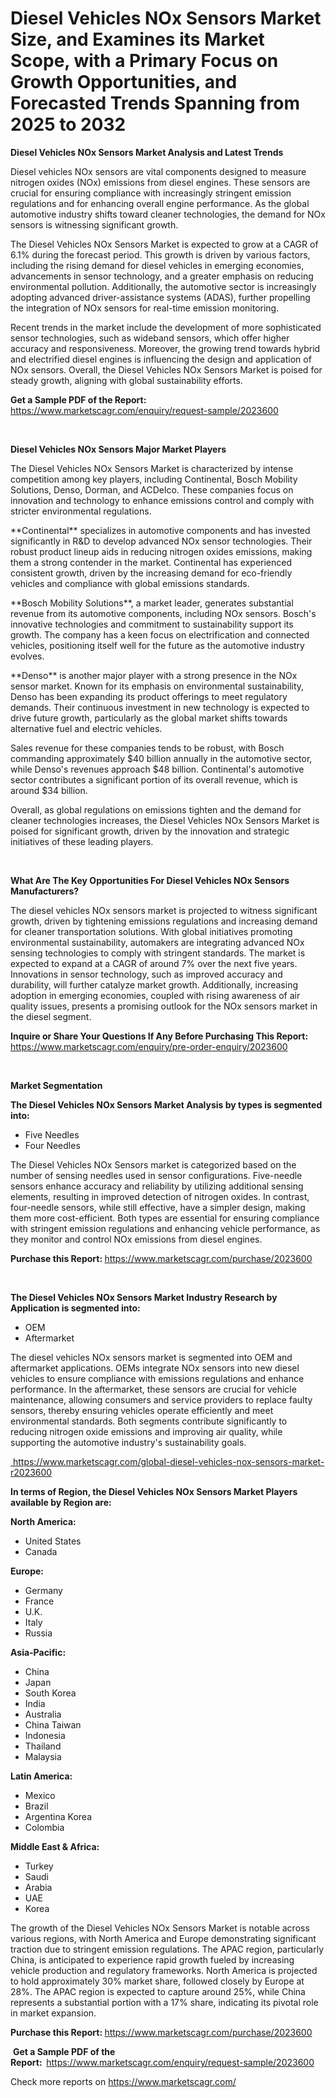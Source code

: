 <p><h1>Diesel Vehicles NOx Sensors Market Size, and Examines its Market Scope, with a Primary Focus on Growth Opportunities, and Forecasted Trends Spanning from 2025 to 2032</h1></p><p><strong>Diesel Vehicles NOx Sensors Market Analysis and Latest Trends</strong></p>
<p><p>Diesel vehicles NOx sensors are vital components designed to measure nitrogen oxides (NOx) emissions from diesel engines. These sensors are crucial for ensuring compliance with increasingly stringent emission regulations and for enhancing overall engine performance. As the global automotive industry shifts toward cleaner technologies, the demand for NOx sensors is witnessing significant growth.</p><p>The Diesel Vehicles NOx Sensors Market is expected to grow at a CAGR of 6.1% during the forecast period. This growth is driven by various factors, including the rising demand for diesel vehicles in emerging economies, advancements in sensor technology, and a greater emphasis on reducing environmental pollution. Additionally, the automotive sector is increasingly adopting advanced driver-assistance systems (ADAS), further propelling the integration of NOx sensors for real-time emission monitoring.</p><p>Recent trends in the market include the development of more sophisticated sensor technologies, such as wideband sensors, which offer higher accuracy and responsiveness. Moreover, the growing trend towards hybrid and electrified diesel engines is influencing the design and application of NOx sensors. Overall, the Diesel Vehicles NOx Sensors Market is poised for steady growth, aligning with global sustainability efforts.</p></p>
<p><strong>Get a Sample PDF of the Report:&nbsp;</strong> <a href="https://www.marketscagr.com/enquiry/request-sample/2023600?utm_campaign=3456&utm_medium=2&utm_source=Github&utm_content=ia&utm_term=29032025&utm_id=diesel-vehicles-nox-sensors">https://www.marketscagr.com/enquiry/request-sample/2023600</a></p>
<p>&nbsp;</p>
<p><strong>Diesel Vehicles NOx Sensors Major Market Players</strong></p>
<p><p>The Diesel Vehicles NOx Sensors Market is characterized by intense competition among key players, including Continental, Bosch Mobility Solutions, Denso, Dorman, and ACDelco. These companies focus on innovation and technology to enhance emissions control and comply with stricter environmental regulations.</p><p>**Continental** specializes in automotive components and has invested significantly in R&D to develop advanced NOx sensor technologies. Their robust product lineup aids in reducing nitrogen oxides emissions, making them a strong contender in the market. Continental has experienced consistent growth, driven by the increasing demand for eco-friendly vehicles and compliance with global emissions standards.</p><p>**Bosch Mobility Solutions**, a market leader, generates substantial revenue from its automotive components, including NOx sensors. Bosch's innovative technologies and commitment to sustainability support its growth. The company has a keen focus on electrification and connected vehicles, positioning itself well for the future as the automotive industry evolves.</p><p>**Denso** is another major player with a strong presence in the NOx sensor market. Known for its emphasis on environmental sustainability, Denso has been expanding its product offerings to meet regulatory demands. Their continuous investment in new technology is expected to drive future growth, particularly as the global market shifts towards alternative fuel and electric vehicles.</p><p>Sales revenue for these companies tends to be robust, with Bosch commanding approximately $40 billion annually in the automotive sector, while Denso's revenues approach $48 billion. Continental's automotive sector contributes a significant portion of its overall revenue, which is around $34 billion.</p><p>Overall, as global regulations on emissions tighten and the demand for cleaner technologies increases, the Diesel Vehicles NOx Sensors Market is poised for significant growth, driven by the innovation and strategic initiatives of these leading players.</p></p>
<p>&nbsp;</p>
<p><strong>What Are The Key Opportunities For Diesel Vehicles NOx Sensors Manufacturers?</strong></p>
<p><p>The diesel vehicles NOx sensors market is projected to witness significant growth, driven by tightening emissions regulations and increasing demand for cleaner transportation solutions. With global initiatives promoting environmental sustainability, automakers are integrating advanced NOx sensing technologies to comply with stringent standards. The market is expected to expand at a CAGR of around 7% over the next five years. Innovations in sensor technology, such as improved accuracy and durability, will further catalyze market growth. Additionally, increasing adoption in emerging economies, coupled with rising awareness of air quality issues, presents a promising outlook for the NOx sensors market in the diesel segment.</p></p>
<p><strong>Inquire or Share Your Questions If Any Before Purchasing This Report:</strong> <a href="https://www.marketscagr.com/enquiry/pre-order-enquiry/2023600?utm_campaign=3456&utm_medium=2&utm_source=Github&utm_content=ia&utm_term=29032025&utm_id=diesel-vehicles-nox-sensors">https://www.marketscagr.com/enquiry/pre-order-enquiry/2023600</a></p>
<p>&nbsp;</p>
<p><strong>Market Segmentation</strong></p>
<p><strong>The Diesel Vehicles NOx Sensors Market Analysis by types is segmented into:</strong></p>
<p><ul><li>Five Needles</li><li>Four Needles</li></ul></p>
<p><p>The Diesel Vehicles NOx Sensors market is categorized based on the number of sensing needles used in sensor configurations. Five-needle sensors enhance accuracy and reliability by utilizing additional sensing elements, resulting in improved detection of nitrogen oxides. In contrast, four-needle sensors, while still effective, have a simpler design, making them more cost-efficient. Both types are essential for ensuring compliance with stringent emission regulations and enhancing vehicle performance, as they monitor and control NOx emissions from diesel engines.</p></p>
<p><strong>Purchase this Report:&nbsp;</strong><a href="https://www.marketscagr.com/purchase/2023600?utm_campaign=3456&utm_medium=2&utm_source=Github&utm_content=ia&utm_term=29032025&utm_id=diesel-vehicles-nox-sensors">https://www.marketscagr.com/purchase/2023600</a></p>
<p>&nbsp;</p>
<p><strong>The Diesel Vehicles NOx Sensors Market Industry Research by Application is segmented into:</strong></p>
<p><ul><li>OEM</li><li>Aftermarket</li></ul></p>
<p><p>The diesel vehicles NOx sensors market is segmented into OEM and aftermarket applications. OEMs integrate NOx sensors into new diesel vehicles to ensure compliance with emissions regulations and enhance performance. In the aftermarket, these sensors are crucial for vehicle maintenance, allowing consumers and service providers to replace faulty sensors, thereby ensuring vehicles operate efficiently and meet environmental standards. Both segments contribute significantly to reducing nitrogen oxide emissions and improving air quality, while supporting the automotive industry's sustainability goals.</p></p>
<p><a href="https://www.marketscagr.com/global-diesel-vehicles-nox-sensors-market-r2023600?utm_campaign=3456&utm_medium=2&utm_source=Github&utm_content=ia&utm_term=29032025&utm_id=diesel-vehicles-nox-sensors">&nbsp;https://www.marketscagr.com/global-diesel-vehicles-nox-sensors-market-r2023600</a></p>
<p><strong>In terms of Region, the Diesel Vehicles NOx Sensors Market Players available by Region are:</strong></p>
<p>
    <p> <strong> North America: </strong>
        <ul>
            <li>United States</li>
            <li>Canada</li>
        </ul>
        </p> 
    <p> <strong> Europe: </strong>
        <ul>
            <li>Germany</li>
            <li>France</li>
            <li>U.K.</li>
            <li>Italy</li>
            <li>Russia</li>
        </ul>
        </p> 
    <p> <strong> Asia-Pacific: </strong>
        <ul>
            <li>China</li>
            <li>Japan</li>
            <li>South Korea</li>
            <li>India</li>
            <li>Australia</li>
            <li>China Taiwan</li>
            <li>Indonesia</li>
            <li>Thailand</li>
            <li>Malaysia</li>
        </ul>
        </p> 
    <p> <strong> Latin America: </strong>
        <ul>
            <li>Mexico</li>
            <li>Brazil</li>
            <li>Argentina Korea</li>
            <li>Colombia</li>
        </ul>
        </p> 
    <p> <strong> Middle East & Africa: </strong>
        <ul>
            <li>Turkey</li>
            <li>Saudi</li>
            <li>Arabia</li>
            <li>UAE</li>
            <li>Korea</li>
        </ul>
    </p>
    </p>
<p><p>The growth of the Diesel Vehicles NOx Sensors Market is notable across various regions, with North America and Europe demonstrating significant traction due to stringent emission regulations. The APAC region, particularly China, is anticipated to experience rapid growth fueled by increasing vehicle production and regulatory frameworks. North America is projected to hold approximately 30% market share, followed closely by Europe at 28%. The APAC region is expected to capture around 25%, while China represents a substantial portion with a 17% share, indicating its pivotal role in market expansion.</p></p>
<p><strong>Purchase this Report: </strong><a href="https://www.marketscagr.com/purchase/2023600?utm_campaign=3456&utm_medium=2&utm_source=Github&utm_content=ia&utm_term=29032025&utm_id=diesel-vehicles-nox-sensors">https://www.marketscagr.com/purchase/2023600</a></p>
<p>&nbsp;<strong>Get a Sample PDF of the Report:&nbsp;&nbsp;</strong><a href="https://www.marketscagr.com/enquiry/request-sample/2023600?utm_campaign=3456&utm_medium=2&utm_source=Github&utm_content=ia&utm_term=29032025&utm_id=diesel-vehicles-nox-sensors">https://www.marketscagr.com/enquiry/request-sample/2023600</a></p>
<p><strong></strong></p>
<p>Check more reports on <a href="https://www.marketscagr.com/?utm_campaign=3456&utm_medium=2&utm_source=Github&utm_content=ia&utm_term=29032025&utm_id=diesel-vehicles-nox-sensors">https://www.marketscagr.com/</a></p>